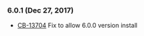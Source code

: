 ### 6.0.1 (Dec 27, 2017)

* [CB-13704](https://issues.apache.org/jira/browse/CB-13704) Fix to allow 6.0.0 version install


